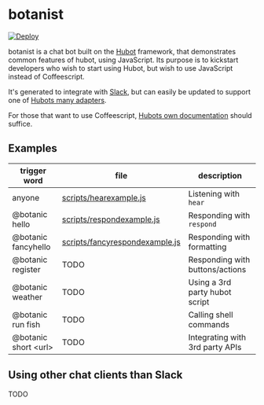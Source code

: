 # botanist

[![Deploy](https://www.herokucdn.com/deploy/button.svg)](https://heroku.com/deploy)

botanist is a chat bot built on the [Hubot](https://hubot.github.com/) framework,
that demonstrates common features of hubot, using JavaScript. Its purpose is to
kickstart developers who wish to start using Hubot, but wish to use JavaScript
instead of Coffeescript.

It's generated to integrate with [Slack](https://www.slack.com/), but can easily
be updated to support one of [Hubots many adapters](https://hubot.github.com/docs/adapters/).

For those that want to use Coffeescript, [Hubots own documentation](https://hubot.github.com/docs/) should suffice.

## Examples

| trigger word | file | description |
| ------------ | ---- | ----------- |
| anyone | [scripts/hearexample.js](https://github.com/tomfa/botanist/blob/master/scripts/hearexample.js) | Listening with ```hear``` |
| @botanic hello | [scripts/respondexample.js](https://github.com/tomfa/botanist/blob/master/scripts/respondexample.js) | Responding with ```respond``` |
| @botanic fancyhello | [scripts/fancyrespondexample.js](https://github.com/tomfa/botanist/blob/master/scripts/fancyrespondexample.js) | Responding with formatting |
| @botanic register | TODO | Responding with buttons/actions |
| @botanic weather | TODO | Using a 3rd party hubot script |
| @botanic run fish | TODO | Calling shell commands |
| @botanic short \<url\> | TODO | Integrating with 3rd party APIs |

## Using other chat clients than Slack

TODO


